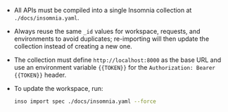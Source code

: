 - All APIs must be compiled into a single Insomnia collection at `./docs/insomnia.yaml`.
- Always reuse the same `_id` values for workspace, requests, and environments to avoid duplicates; re-importing will then update the collection instead of creating a new one.
- The collection must define `http://localhost:8000` as the base URL and use an environment variable `{{TOKEN}}` for the `Authorization: Bearer {{TOKEN}}` header.

- To update the workspace, run:
  ```bash
  inso import spec ./docs/insomnia.yaml --force
  ```

